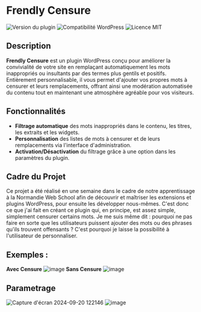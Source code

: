 # Frendly Censure

![Version du plugin](https://img.shields.io/badge/version-1.0.0-blue)
![Compatibilité WordPress](https://img.shields.io/badge/WordPress-5.8%2B-blue)
![Licence MIT](https://img.shields.io/badge/licence-MIT-green)

## Description

**Frendly Censure** est un plugin WordPress conçu pour améliorer la convivialité de votre site en remplaçant automatiquement les mots inappropriés ou insultants par des termes plus gentils et positifs. Entièrement personnalisable, il vous permet d'ajouter vos propres mots à censurer et leurs remplacements, offrant ainsi une modération automatisée du contenu tout en maintenant une atmosphère agréable pour vos visiteurs.

## Fonctionnalités

- **Filtrage automatique** des mots inappropriés dans le contenu, les titres, les extraits et les widgets.
- **Personnalisation** des listes de mots à censurer et de leurs remplacements via l'interface d'administration.
- **Activation/Désactivation** du filtrage grâce à une option dans les paramètres du plugin.

## Cadre du Projet

Ce projet a été réalisé en une semaine dans le cadre de notre apprentissage à la Normandie Web School afin de découvrir et maîtriser les extensions et plugins WordPress, pour ensuite les développer nous-mêmes. C'est donc ce que j'ai fait en créant ce plugin qui, en principe, est assez simple, simplement censurer certains mots. Je me suis même dit : pourquoi ne pas faire en sorte que les utilisateurs 
puissent ajouter des mots ou des phrases qu'ils trouvent offensants ? C'est pourquoi je laisse la possibilité à l'utilisateur de personnaliser.


 ## Exemples :

**Avec Censure**
 ![image](https://github.com/user-attachments/assets/f88ecbef-9fcf-40ba-aba5-1b2d409c35d5)
**Sans Censure**
 ![image](https://github.com/user-attachments/assets/ac8aa43e-4370-4452-8c93-54423172d65b)


## Parametrage

![Capture d'écran 2024-09-20 122146](https://github.com/user-attachments/assets/b19e46ea-ace3-46cb-8844-c2a3f164273a)
![image](https://github.com/user-attachments/assets/8b9ec834-5d90-44af-88ea-dae5fe1449b1)




